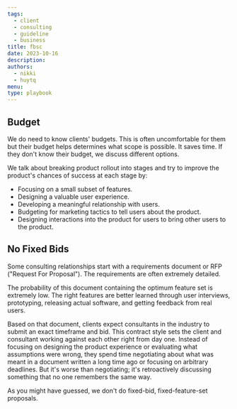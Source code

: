 ```yaml
---
tags:
  - client
  - consulting
  - guideline
  - business
title: fbsc
date: 2023-10-16
description:
authors: 
  - nikki
  - huytq
menu:
type: playbook
---
```


## Budget
We do need to know clients' budgets. This is often uncomfortable for them but their budget helps determines what scope is possible. It saves time. If they don't know their budget, we discuss different options.

We talk about breaking product rollout into stages and try to improve the product's chances of success at each stage by:

- Focusing on a small subset of features.
- Designing a valuable user experience.
- Developing a meaningful relationship with users.
- Budgeting for marketing tactics to tell users about the product.
- Designing interactions into the product for users to bring other users to the product.

## No Fixed Bids
Some consulting relationships start with a requirements document or RFP ("Request For Proposal"). The requirements are often extremely detailed.

The probability of this document containing the optimum feature set is extremely low. The right features are better learned through user interviews, prototyping, releasing actual software, and getting feedback from real users.

Based on that document, clients expect consultants in the industry to submit an exact timeframe and bid. This contract style sets the client and consultant working against each other right from day one. Instead of focusing on designing the product experience or evaluating what assumptions were wrong, they spend time negotiating about what was meant in a document written a long time ago or focusing on arbitrary deadlines. But it's worse than negotiating; it's retroactively discussing something that no one remembers the same way.

As you might have guessed, we don't do fixed-bid, fixed-feature-set proposals.